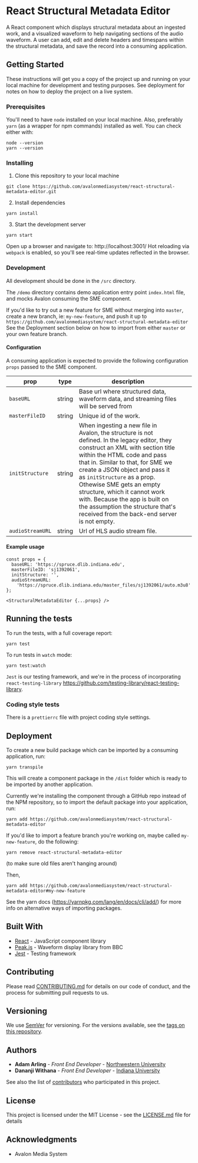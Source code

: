 # React Structural Metadata Editor

A React component which displays structural metadata about an ingested work, and a visualized waveform to help navigating sections of the audio waveform. A user can add, edit and delete headers and timespans within the structural metadata, and save the record into a consuming application.

## Getting Started

These instructions will get you a copy of the project up and running on your local machine for development and testing purposes. See deployment for notes on how to deploy the project on a live system.

### Prerequisites

You'll need to have `node` installed on your local machine. Also, preferably `yarn` (as a wrapper for npm commands) installed as well. You can check either with:

```
node --version
yarn --version
```

### Installing

1. Clone this repository to your local machine

```
git clone https://github.com/avalonmediasystem/react-structural-metadata-editor.git
```

2. Install dependencies

```
yarn install
```

3. Start the development server

```
yarn start
```

Open up a browser and navigate to: http://localhost:3001/ Hot reloading via `webpack` is enabled, so you'll see real-time updates reflected in the browser.

### Development

All development should be done in the `/src` directory.

The `/demo` directory contains demo application entry point `index.html` file, and mocks Avalon consuming the SME component.

If you'd like to try out a new feature for SME without merging into `master`, create a new branch, ie: `my-new-feature`, and push it up to `https://github.com/avalonmediasystem/react-structural-metadata-editor` See the Deployment section below on how to import from either `master` or your own feature branch.

#### Configuration

A consuming application is expected to provide the following configuration `props` passed to the SME component.

| prop             | type   | description                                                                                                                                                                                                                                                                                                                                                                                                                                          |     |     |
| ---------------- | ------ | ---------------------------------------------------------------------------------------------------------------------------------------------------------------------------------------------------------------------------------------------------------------------------------------------------------------------------------------------------------------------------------------------------------------------------------------------------- | --- | --- |
| `baseURL`        | string | Base url where structured data, waveform data, and streaming files will be served from                                                                                                                                                                                                                                                                                                                                                               |     |     |
| `masterFileID`   | string | Unique id of the work.                                                                                                                                                                                                                                                                                                                                                                                                                               |     |     |
| `initStructure`  | string | When ingesting a new file in Avalon, the structure is not defined. In the legacy editor, they construct an XML with section title within the HTML code and pass that in. Similar to that, for SME we create a JSON object and pass it as `initStructure` as a prop. Othewise SME gets an empty structure, which it cannot work with. Because the app is built on the assumption the structure that's received from the back-end server is not empty. |     |     |
| `audioStreamURL` | string | Url of HLS audio stream file.                                                                                                                                                                                                                                                                                                                                                                                                                        |     |     |

#### Example usage

```
const props = {
  baseURL: 'https://spruce.dlib.indiana.edu',
  masterFileID: 'sj1392061',
  initStructure: '',
  audioStreamURL:
    'https://spruce.dlib.indiana.edu/master_files/sj1392061/auto.m3u8'
};

<StructuralMetadataEditor {...props} />
```

## Running the tests

To run the tests, with a full coverage report:

```
yarn test
```

To run tests in `watch` mode:

```
yarn test:watch
```

`Jest` is our testing framework, and we're in the process of incorporating `react-testing-library` https://github.com/testing-library/react-testing-library.

### Coding style tests

There is a `prettierrc` file with project coding style settings.

## Deployment

To create a new build package which can be imported by a consuming application, run:

```
yarn transpile
```

This will create a component package in the `/dist` folder which is ready to be imported by another application.

Currently we're installing the component through a GitHub repo instead of the NPM repository, so to import the default package into your application, run:

```
yarn add https://github.com/avalonmediasystem/react-structural-metadata-editor
```

If you'd like to import a feature branch you're working on, maybe called `my-new-feature`, do the following:

```
yarn remove react-structural-metadata-editor
```

(to make sure old files aren't hanging around)

Then,

```
yarn add https://github.com/avalonmediasystem/react-structural-metadata-editor#my-new-feature
```

See the yarn docs (https://yarnpkg.com/lang/en/docs/cli/add/) for more info on alternative ways of importing packages.

## Built With

- [React](https://reactjs.org/) - JavaScript component library
- [Peak.js](https://github.com/bbc/peaks.js) - Waveform display library from BBC
- [Jest](https://jestjs.io/) - Testing framework

## Contributing

Please read [CONTRIBUTING.md](https://gist.github.com/PurpleBooth/b24679402957c63ec426) for details on our code of conduct, and the process for submitting pull requests to us.

## Versioning

We use [SemVer](http://semver.org/) for versioning. For the versions available, see the [tags on this repository](https://github.com/your/project/tags).

## Authors

- **Adam Arling** - _Front End Developer_ - [Northwestern University](https://northwestern.edu)
- **Dananji Withana** - _Front End Developer_ - [Indiana University](https://indiana.edu)

See also the list of [contributors](https://github.com/avalonmediasystem/react-structural-metadata-editor/contributors) who participated in this project.

## License

This project is licensed under the MIT License - see the [LICENSE.md](LICENSE.md) file for details

## Acknowledgments

- Avalon Media System
